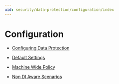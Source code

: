 ```yaml
---
uid: security/data-protection/configuration/index
---
```

  # Configuration

* [Configuring Data Protection](overview.md)

* [Default Settings](default-settings.md)

* [Machine Wide Policy](machine-wide-policy.md)

* [Non DI Aware Scenarios](non-di-scenarios.md)
